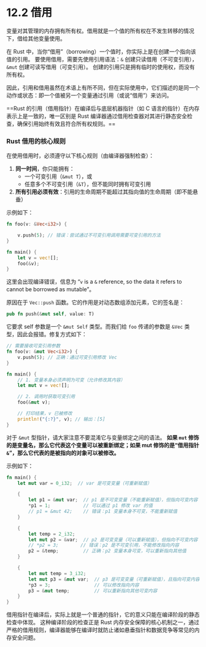 # 12.2 借用

变量对其管理的内存拥有所有权。借用就是一个值的所有权在不发生转移的情况下，借给其他变量使用。

在 Rust 中，当你“借用”（borrowing）一个值时，你实际上是在创建一个指向该值的引用。
要使用借用，需要先使用引用语法：`&` 创建只读借用（不可变引用），`&mut` 创建可读写借用（可变引用）。
创建的引用只是拥有临时的使用权，而没有所有权。

因此，引用和借用虽然在术语上有所不同，但在实际使用中，它们描述的是同一个动作或状态：即一个值被另一个变量通过引用（或说“借用”）来访问。

==Rust 的引用（借用指针）在编译后与底层机器指针（如 C 语言的指针）在内存表示上是一致的，唯一区别是 Rust 编译器通过借用检查器对其进行静态安全检查，确保引用始终有效且符合所有权规则。==

### Rust 借用的核心规则

在使用借用时，必须遵守以下核心规则（由编译器强制检查）：

1. **同一时间**，你只能拥有：
   - 一个可变引用（`&mut T`），或
   - 任意多个不可变引用（`&T`），但不能同时拥有可变引用
2. **所有引用必须有效**：引用的生命周期不能超过其指向值的生命周期（即不能悬垂）

示例如下：

```rust
fn foo(v: &Vec<i32>) {

    v.push(5); // 错误：尝试通过不可变引用调用需要可变引用的方法
}

fn main() {
    let v = vec![];
    foo(&v);
}
```

这里会出现编译错误，信息为 “`v` is a `&` reference, so the data it refers to cannot be borrowed as mutable”。

原因在于 `Vec::push` 函数。它的作用是对动态数组添加元素，它的签名是：

```rust
pub fn push(&mut self, value: T)
```

它要求 self 参数是一个 `&mut Self` 类型。而我们给 `foo` 传递的参数是 `&Vec` 类型，因此会报错。修复方式如下：

```rust
// 需要接收可变引用参数
fn foo(v: &mut Vec<i32>) {
    v.push(5); // 正确：通过可变引用修改 Vec
}

fn main() {
    // 1. 变量本身必须声明为可变（允许修改其内容）
    let mut v = vec![];

    // 2. 调用时获取可变引用
    foo(&mut v);

    // 打印结果，v 已被修改
    println!("{:?}", v); // 输出：[5]
}
```

对于 `&mut` 型指针，请大家注意不要混淆它与变量绑定之间的语法。
**如果 `mut` 修饰的是变量名，那么它代表这个变量可以被重新绑定；如果 mut 修饰的是“借用指针 `&`”，那么它代表的是被指向的对象可以被修改。**

示例如下：

```rust
fn main() {
    let mut var = 0_i32;  // var 是可变变量（可重新赋值）

    {
        let p1 = &mut var;  // p1 是不可变变量（不能重新赋值），但指向可变内容
        *p1 = 1;            // 可以通过 p1 修改 var 的值
        // p1 = &mut 42;    // 错误：p1 变量本身不可变，不能重新赋值
    }

    {
        let temp = 2_i32;
        let mut p2 = &var;  // p2 是可变变量（可以重新赋值），但指向不可变内容
        // *p2 = 3;        // 错误：p2 是不可变引用，不能修改指向内容
        p2 = &temp;         // 正确：p2 变量本身可变，可以重新指向其他值
    }

    {
        let mut temp = 3_i32;
        let mut p3 = &mut var;  // p3 是可变变量（可重新赋值），且指向可变内容
        *p3 = 3;                // 可以修改指向内容
        p3 = &mut temp;         // 可以重新指向其他可变内容
    }
}
```

借用指针在编译后，实际上就是一个普通的指针，它的意义只能在编译阶段的静态检查中体现。
这种编译阶段的检查正是 Rust 内存安全保障的核心机制之一，通过严格的借用规则，编译器能够在编译时就防止诸如悬垂指针和数据竞争等常见的内存安全问题。
